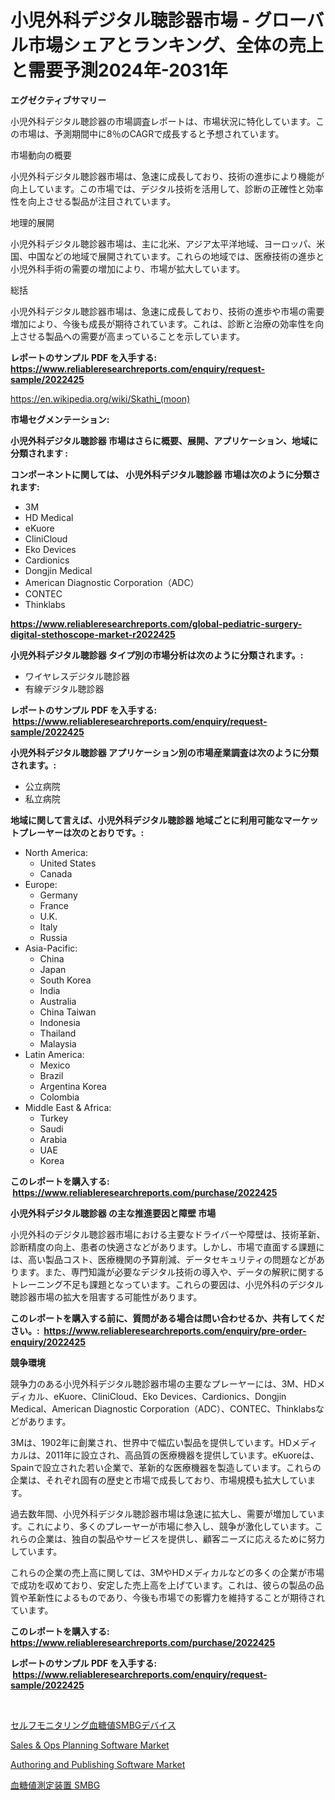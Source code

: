 <p><h1>小児外科デジタル聴診器市場 - グローバル市場シェアとランキング、全体の売上と需要予測2024年-2031年</h1></p><p><strong>エグゼクティブサマリー</strong></p>
<p><p>小児外科デジタル聴診器の市場調査レポートは、市場状況に特化しています。この市場は、予測期間中に8％のCAGRで成長すると予想されています。</p><p>市場動向の概要</p><p>小児外科デジタル聴診器市場は、急速に成長しており、技術の進歩により機能が向上しています。この市場では、デジタル技術を活用して、診断の正確性と効率性を向上させる製品が注目されています。</p><p>地理的展開</p><p>小児外科デジタル聴診器市場は、主に北米、アジア太平洋地域、ヨーロッパ、米国、中国などの地域で展開されています。これらの地域では、医療技術の進歩と小児外科手術の需要の増加により、市場が拡大しています。</p><p>総括</p><p>小児外科デジタル聴診器市場は、急速に成長しており、技術の進歩や市場の需要増加により、今後も成長が期待されています。これは、診断と治療の効率性を向上させる製品への需要が高まっていることを示しています。</p></p>
<p><strong>レポートのサンプル PDF を入手する: <a href="https://www.reliableresearchreports.com/enquiry/request-sample/2022425">https://www.reliableresearchreports.com/enquiry/request-sample/2022425</a></strong></p>
<p><a href="https://en.wikipedia.org/wiki/Skathi_(moon)">https://en.wikipedia.org/wiki/Skathi_(moon)</a></p>
<p><strong>市場セグメンテーション:</strong></p>
<p><strong> 小児外科デジタル聴診器 市場はさらに概要、展開、アプリケーション、地域に分類されます :</strong></p>
<p><strong>コンポーネントに関しては、 小児外科デジタル聴診器 市場は次のように分類されます: &nbsp;</strong></p>
<p><ul><li>3M</li><li>HD Medical</li><li>eKuore</li><li>CliniCloud</li><li>Eko Devices</li><li>Cardionics</li><li>Dongjin Medical</li><li>American Diagnostic Corporation（ADC）</li><li>CONTEC</li><li>Thinklabs</li></ul></p>
<p><strong><a href="https://www.reliableresearchreports.com/global-pediatric-surgery-digital-stethoscope-market-r2022425">https://www.reliableresearchreports.com/global-pediatric-surgery-digital-stethoscope-market-r2022425</a></strong></p>
<p><strong> 小児外科デジタル聴診器 タイプ別の市場分析は次のように分類されます。:</strong></p>
<p><ul><li>ワイヤレスデジタル聴診器</li><li>有線デジタル聴診器</li></ul></p>
<p><strong>レポートのサンプル PDF を入手する: &nbsp;<a href="https://www.reliableresearchreports.com/enquiry/request-sample/2022425">https://www.reliableresearchreports.com/enquiry/request-sample/2022425</a></strong></p>
<p><strong> 小児外科デジタル聴診器 アプリケーション別の市場産業調査は次のように分類されます。:</strong></p>
<p><ul><li>公立病院</li><li>私立病院</li></ul></p>
<p><strong>地域に関して言えば、小児外科デジタル聴診器 地域ごとに利用可能なマーケットプレーヤーは次のとおりです。:</strong></p>
<p><ul>
    <li>
        North America:
        <ul>
            <li>United States</li>
            <li>Canada</li>
        </ul>
    </li>
    <li>
        Europe:
        <ul>
            <li>Germany</li>
            <li>France</li>
            <li>U.K.</li>
            <li>Italy</li>
            <li>Russia</li>
        </ul>
    </li>
    <li>
        Asia-Pacific:
        <ul>
            <li>China</li>
            <li>Japan</li>
            <li>South Korea</li>
            <li>India</li>
            <li>Australia</li>
            <li>China Taiwan</li>
            <li>Indonesia</li>
            <li>Thailand</li>
            <li>Malaysia</li>
        </ul>
    </li>
    <li>
        Latin America:
        <ul>
            <li>Mexico</li>
            <li>Brazil</li>
            <li>Argentina Korea</li>
            <li>Colombia</li>
        </ul>
    </li>
    <li>
        Middle East & Africa:
        <ul>
            <li>Turkey</li>
            <li>Saudi</li>
            <li>Arabia</li>
            <li>UAE</li>
            <li>Korea</li>
        </ul>
    </li>
    </ul></p>
<p><strong>このレポートを購入する: &nbsp;<a href="https://www.reliableresearchreports.com/purchase/2022425">https://www.reliableresearchreports.com/purchase/2022425</a></strong></p>
<p><strong>小児外科デジタル聴診器 の主な推進要因と障壁 市場</strong></p>
<p><p>小児外科のデジタル聴診器市場における主要なドライバーや障壁は、技術革新、診断精度の向上、患者の快適さなどがあります。しかし、市場で直面する課題には、高い製品コスト、医療機関の予算削減、データセキュリティの問題などがあります。また、専門知識が必要なデジタル技術の導入や、データの解釈に関するトレーニング不足も課題となっています。これらの要因は、小児外科のデジタル聴診器市場の拡大を阻害する可能性があります。</p></p>
<p><strong>このレポートを購入する前に、質問がある場合は問い合わせるか、共有してください。:&nbsp; <a href="https://www.reliableresearchreports.com/enquiry/pre-order-enquiry/2022425">https://www.reliableresearchreports.com/enquiry/pre-order-enquiry/2022425</a></strong></p>
<p><strong>競争環境</strong></p>
<p><p>競争力のある小児外科デジタル聴診器市場の主要なプレーヤーには、3M、HDメディカル、eKuore、CliniCloud、Eko Devices、Cardionics、Dongjin Medical、American Diagnostic Corporation（ADC）、CONTEC、Thinklabsなどがあります。 </p><p>3Mは、1902年に創業され、世界中で幅広い製品を提供しています。HDメディカルは、2011年に設立され、高品質の医療機器を提供しています。eKuoreは、Spainで設立された若い企業で、革新的な医療機器を製造しています。これらの企業は、それぞれ固有の歴史と市場で成長しており、市場規模も拡大しています。</p><p>過去数年間、小児外科デジタル聴診器市場は急速に拡大し、需要が増加しています。これにより、多くのプレーヤーが市場に参入し、競争が激化しています。これらの企業は、独自の製品やサービスを提供し、顧客ニーズに応えるために努力しています。</p><p>これらの企業の売上高に関しては、3MやHDメディカルなどの多くの企業が市場で成功を収めており、安定した売上高を上げています。これは、彼らの製品の品質や革新性によるものであり、今後も市場での影響力を維持することが期待されています。</p></p>
<p><strong>このレポートを購入する: &nbsp; <a href="https://www.reliableresearchreports.com/purchase/2022425">https://www.reliableresearchreports.com/purchase/2022425</a></strong></p>
<p><strong>レポートのサンプル PDF を入手する: &nbsp;<a href="https://www.reliableresearchreports.com/enquiry/request-sample/2022425">https://www.reliableresearchreports.com/enquiry/request-sample/2022425</a></strong><strong></strong></p>
<p>&nbsp;</p>
<p><p><a href="https://github.com/bevdtkn4419963/Market-Research-Report-List-3/blob/main/9130295179653.md">セルフモニタリング血糖値SMBGデバイス</a></p><p><a href="https://github.com/mahnoor2003/Market-Research-Report-List-5/blob/main/sales-ops-planning-software-market.md">Sales & Ops Planning Software Market</a></p><p><a href="https://github.com/juancolorado15/Market-Research-Report-List-3/blob/main/authoring-and-publishing-software-market.md">Authoring and Publishing Software Market</a></p><p><a href="https://github.com/MosesSpinka1914/Market-Research-Report-List-2/blob/main/8463989179654.md">血糖値測定装置 SMBG</a></p></p>